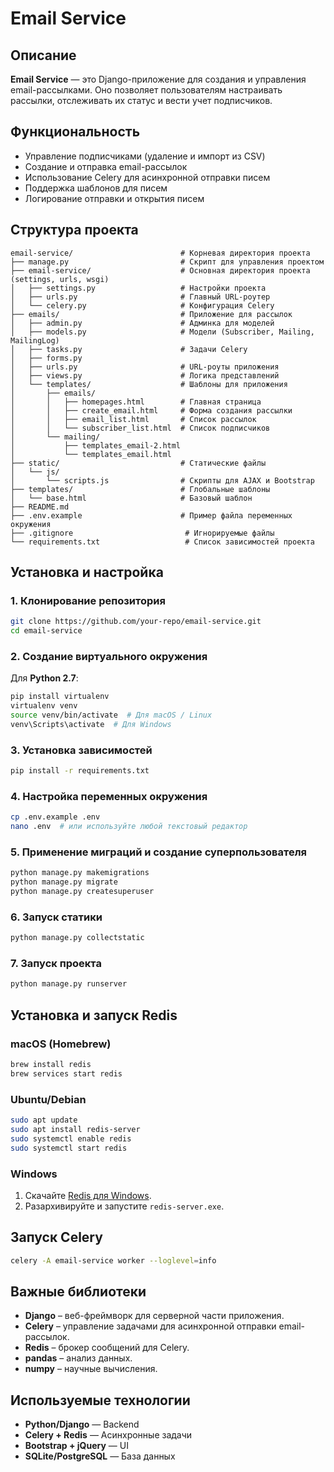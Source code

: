 # Email Service

## Описание

**Email Service** — это Django-приложение для создания и управления email-рассылками. Оно позволяет пользователям настраивать рассылки, отслеживать их статус и вести учет подписчиков.

## Функциональность

- Управление подписчиками (удаление и импорт из CSV)
- Создание и отправка email-рассылок
- Использование Celery для асинхронной отправки писем
- Поддержка шаблонов для писем
- Логирование отправки и открытия писем

## Структура проекта

```
email-service/                        # Корневая директория проекта
├── manage.py                         # Скрипт для управления проектом
├── email-service/                    # Основная директория проекта (settings, urls, wsgi)
│   ├── settings.py                   # Настройки проекта
│   ├── urls.py                       # Главный URL-роутер
│   └── celery.py                     # Конфигурация Celery
├── emails/                           # Приложение для рассылок
│   ├── admin.py                      # Админка для моделей
│   ├── models.py                     # Модели (Subscriber, Mailing, MailingLog)
│   ├── tasks.py                      # Задачи Celery
│   ├── forms.py
│   ├── urls.py                       # URL-роуты приложения
│   ├── views.py                      # Логика представлений
│   └── templates/                    # Шаблоны для приложения
│       ├── emails/
│       │   ├── homepages.html        # Главная страница
│       │   ├── create_email.html     # Форма создания рассылки
│       │   ├── email_list.html       # Список рассылок
│       │   └── subscriber_list.html  # Список подписчиков
│       └── mailing/
│           ├── templates_email-2.html
│           └── templates_email.html
├── static/                           # Статические файлы
│   └── js/
│       └── scripts.js                # Скрипты для AJAX и Bootstrap
├── templates/                        # Глобальные шаблоны
│   └── base.html                     # Базовый шаблон
├── README.md
├── .env.example                      # Пример файла переменных окружения
├── .gitignore                         # Игнорируемые файлы
└── requirements.txt                   # Список зависимостей проекта
```

## Установка и настройка

### 1. Клонирование репозитория

```sh
git clone https://github.com/your-repo/email-service.git
cd email-service
```

### 2. Создание виртуального окружения

Для **Python 2.7**:
```sh
pip install virtualenv
virtualenv venv
source venv/bin/activate  # Для macOS / Linux
venv\Scripts\activate  # Для Windows
```

### 3. Установка зависимостей
```sh
pip install -r requirements.txt
```

### 4. Настройка переменных окружения
```sh
cp .env.example .env
nano .env  # или используйте любой текстовый редактор
```

### 5. Применение миграций и создание суперпользователя
```sh
python manage.py makemigrations
python manage.py migrate
python manage.py createsuperuser
```

### 6. Запуск статики
```sh
python manage.py collectstatic
```

### 7. Запуск проекта
```sh
python manage.py runserver
```

## Установка и запуск Redis

### macOS (Homebrew)
```sh
brew install redis
brew services start redis
```

### Ubuntu/Debian
```sh
sudo apt update
sudo apt install redis-server
sudo systemctl enable redis
sudo systemctl start redis
```

### Windows
1. Скачайте [Redis для Windows](https://github.com/microsoftarchive/redis/releases).
2. Разархивируйте и запустите `redis-server.exe`.

## Запуск Celery
```sh
celery -A email-service worker --loglevel=info
```

## Важные библиотеки

- **Django** – веб-фреймворк для серверной части приложения.
- **Celery** – управление задачами для асинхронной отправки email-рассылок.
- **Redis** – брокер сообщений для Celery.
- **pandas** – анализ данных.
- **numpy** – научные вычисления.

## Используемые технологии

- **Python/Django** — Backend
- **Celery + Redis** — Асинхронные задачи
- **Bootstrap + jQuery** — UI
- **SQLite/PostgreSQL** — База данных
